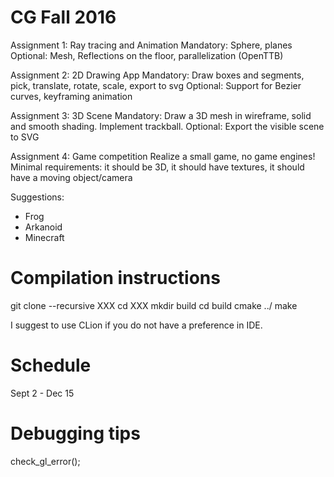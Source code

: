 # CG Fall 2016

Assignment 1: Ray tracing and Animation
Mandatory: Sphere, planes
Optional: Mesh, Reflections on the floor, parallelization (OpenTTB)

Assignment 2: 2D Drawing App
Mandatory: Draw boxes and segments, pick, translate, rotate, scale, export to svg
Optional: Support for Bezier curves, keyframing animation

Assignment 3: 3D Scene
Mandatory: Draw a 3D mesh in wireframe, solid and smooth shading. Implement trackball.
Optional: Export the visible scene to SVG

Assignment 4: Game competition
Realize a small game, no game engines!
Minimal requirements: it should be 3D, it should have textures, it should have a moving object/camera

Suggestions:
- Frog
- Arkanoid
- Minecraft

# Compilation instructions

git clone --recursive XXX
cd XXX
mkdir build
cd build
cmake ../
make

I suggest to use CLion if you do not have a preference in IDE.

# Schedule
Sept 2 - Dec 15

# Debugging tips

check_gl_error();
